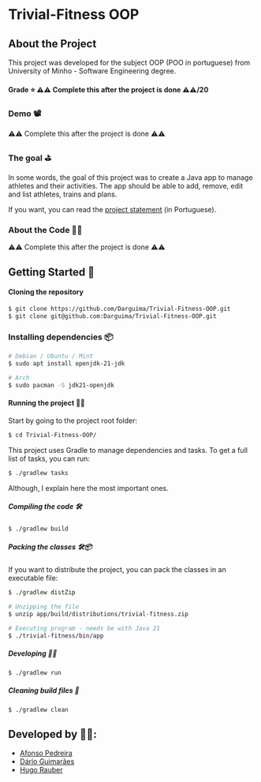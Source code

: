 # Trivial-Fitness OOP

## About the Project

This project was developed for the subject OOP (POO in portuguese) from University of Minho - Software Engineering degree.

#### Grade ⭐️ ⚠️⚠️ Complete this after the project is done ⚠️⚠️/20

### Demo 📽️

⚠️⚠️ Complete this after the project is done ⚠️⚠️
<!-- ![Demo Image](./demo.png) -->

### The goal ⛳️

In some words, the goal of this project was to create a Java app to manage athletes and their activities. The app should be able to add, remove, edit and list athletes, trains and plans.

If you want, you can read the [project statement](enunciado.pdf) (in Portuguese).

### About the Code 🧑‍💻

⚠️⚠️ Complete this after the project is done ⚠️⚠️

## Getting Started 🚀

#### Cloning the repository

```bash
$ git clone https://github.com/Darguima/Trivial-Fitness-OOP.git
$ git clone git@github.com:Darguima/Trivial-Fitness-OOP.git
```

### Installing dependencies 📦

```bash
# Debian / Ubuntu / Mint
$ sudo apt install openjdk-21-jdk

# Arch
$ sudo pacman -S jdk21-openjdk
```

#### Running the project 🏃‍♂️

Start by going to the project root folder:

```bash
$ cd Trivial-Fitness-OOP/
```

This project uses Gradle to manage dependencies and tasks. To get a full list of tasks, you can run:

```bash
$ ./gradlew tasks
```

Although, I explain here the most important ones.

##### Compiling the code 🛠️

```bash
$ ./gradlew build
```

##### Packing the classes 🛠️📦️

If you want to distribute the project, you can pack the classes in an executable file:

```bash
$ ./gradlew distZip

# Unzipping the file
$ unzip app/build/distributions/trivial-fitness.zip

# Executing program - needs be with Java 21
$ ./trivial-fitness/bin/app
```

##### Developing 🧑‍💻

```bash
$ ./gradlew run
```

##### Cleaning build files 🧹
```bash
$ ./gradlew clean
```

## Developed by 🧑‍💻:

- [Afonso Pedreira](https://github.com/afooonso)
- [Dário Guimarães](https://github.com/darguima)
- [Hugo Rauber](https://github.com/HugoLRauber)
